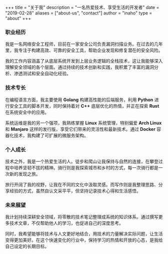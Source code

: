 +++
title = "关于我"
description = "一名热爱技术、享受生活的开发者"
date = "2019-02-28"
aliases = ["about-us", "contact"]
author = "inaho"
type = "about"
+++

### 职业经历

我是一名网络安全工程师，目前在一家安全公司负责漏洞扫描业务。在过去的几年里，我专注于构建高效、可靠的安全工具，帮助企业发现和修复潜在的安全风险。

我的工作内容涵盖了从底层系统开发到上层业务逻辑的全栈技术，这让我能够深入理解安全领域的各个层面。通过持续的技术创新和实践，我积累了丰富的漏洞分析、渗透测试和安全自动化经验。

### 技术专长

在编程语言方面，我主要使用 **Golang** 构建高性能的后端服务，利用 **Python** 进行安全工具的脚本开发，同时保持着对 **C++** 底层优化的热情，并正在探索 **Rust** 在系统安全中的应用。

系统运维是我的另一个强项，我熟练掌握 **Linux** 系统管理，特别偏爱 **Arch Linux** 和 **Manjaro** 这样的发行版，享受它们带来的灵活性和最新技术。通过 **Docker** 容器化技术，我构建了可扩展的微服务架构。

### 个人成长

技术之外，我是一个热爱生活的人。徒步和爬山让我保持与自然的连接，在攀登过程中培养坚韧不拔的精神。骑行则是我探索城市和乡村的方式，每一次骑行都是一次新的发现之旅。

旅行开阔了我的视野，让我在不同的文化中汲取灵感。而写作则是我整理思路、分享经验的方式，虽然自认文采平平，但坚持记录技术心得和生活感悟。

### 未来展望

我计划持续深耕安全领域，将零散的技术笔记整理成系统的知识体系。通过撰写更多技术文章，不仅帮助他人的学习，也促进自己的深度思考。

同时，我希望能够将技术与人文更好地结合，用技术的力量解决实际问题，让生活变得更加美好。在这个快速变化的行业中，保持学习的热情和开放的心态，是我给自己设定的长期目标。
